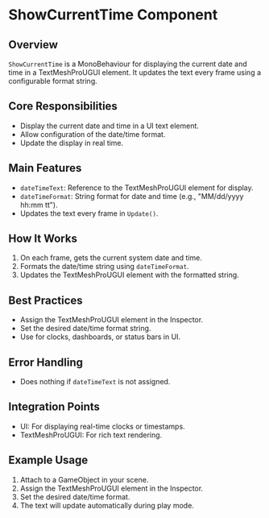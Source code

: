 # ShowCurrentTime Component

## Overview
`ShowCurrentTime` is a MonoBehaviour for displaying the current date and time in a TextMeshProUGUI element. It updates the text every frame using a configurable format string.

## Core Responsibilities
- Display the current date and time in a UI text element.
- Allow configuration of the date/time format.
- Update the display in real time.

## Main Features
- `dateTimeText`: Reference to the TextMeshProUGUI element for display.
- `dateTimeFormat`: String format for date and time (e.g., "MM/dd/yyyy hh:mm tt").
- Updates the text every frame in `Update()`.

## How It Works
1. On each frame, gets the current system date and time.
2. Formats the date/time string using `dateTimeFormat`.
3. Updates the TextMeshProUGUI element with the formatted string.

## Best Practices
- Assign the TextMeshProUGUI element in the Inspector.
- Set the desired date/time format string.
- Use for clocks, dashboards, or status bars in UI.

## Error Handling
- Does nothing if `dateTimeText` is not assigned.

## Integration Points
- UI: For displaying real-time clocks or timestamps.
- TextMeshProUGUI: For rich text rendering.

## Example Usage
1. Attach to a GameObject in your scene.
2. Assign the TextMeshProUGUI element in the Inspector.
3. Set the desired date/time format.
4. The text will update automatically during play mode. 